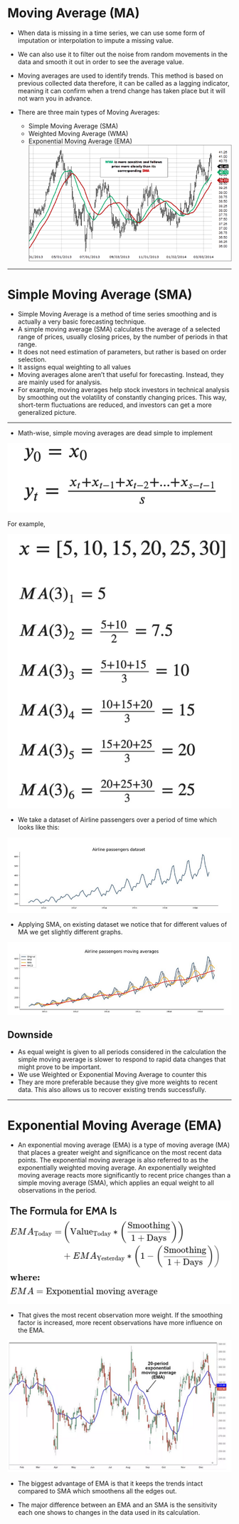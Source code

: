# Moving Average (MA)

- When data is missing in a time series, we can use some form of imputation or interpolation to impute a missing value. 

- We can also use it to filter out the noise from random movements in the data and smooth it out in order to see the average value.

- Moving averages are used to identify trends. This method is based on previous collected data therefore, it can be called as a lagging indicator, meaning it can confirm when a trend change has taken place but it will not warn you in advance. 

- There are three main types of Moving Averages:
  - Simple Moving Average (SMA)
  - Weighted Moving Average (WMA)
  - Exponential Moving Average (EMA)
![ma](Assets/moving_average/ma1.png )
---

# Simple Moving Average (SMA) 

- Simple Moving Average is a method of time series smoothing and is actually a very basic forecasting 
technique.
- A simple moving average (SMA) calculates the average of a selected range of prices, usually closing prices, by the number of periods in that range. 
- It does not need estimation of parameters, but rather is based on order selection.
- It assigns equal weighting to all values
- Moving averages alone aren’t that useful for forecasting. Instead, they are mainly used for analysis. 
- For example, moving averages help stock investors in technical analysis by smoothing out the volatility of constantly changing prices. This way, short-term fluctuations are reduced, and investors can get a more 
generalized picture. 

---

- Math-wise, simple moving averages are dead simple to implement

![image](Assets/moving_average/sma1.png)

For example, 

![image](Assets/moving_average/sma2.png)

- We take a dataset of Airline passengers over a period of time which looks like this: 

![image](Assets/moving_average/sma3.png)

- Applying SMA, on existing dataset we notice that for different values of MA we get slightly different graphs.

![image](Assets/moving_average/sma4.png)

## Downside

- As equal weight is given to all periods considered in the calculation the simple moving average is slower to respond to rapid data changes that might prove to be important.
- We use Weighted or Exponential Moving Average to counter this
- They are more preferable because they give more weights to recent data. This also allows us to recover existing trends successfully.

---

# Exponential Moving Average (EMA)

- An exponential moving average (EMA) is a type of moving average (MA) that places a greater weight and significance on the most recent data points. The exponential moving average is also referred to as the exponentially weighted moving average. An exponentially weighted moving average reacts more significantly to recent price changes than a simple moving average (SMA), which applies an equal weight to all observations in the period. 

![formula](Assets/moving_average/ema1.png)
- That gives the most recent observation more weight. If the smoothing factor is increased, more recent observations have more influence on the EMA. 

![image](Assets/moving_average/ema2.png)

- The biggest advantage of EMA is that it keeps the trends intact compared to SMA which smoothens all the edges out. 

- The major difference between an EMA and an SMA is the sensitivity each one shows to changes in the data used in its calculation. 

